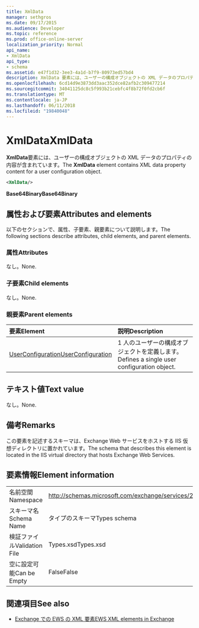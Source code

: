 ```yaml
---
title: XmlData
manager: sethgros
ms.date: 09/17/2015
ms.audience: Developer
ms.topic: reference
ms.prod: office-online-server
localization_priority: Normal
api_name:
- XmlData
api_type:
- schema
ms.assetid: e47f1d32-3ee3-4a1d-b7f9-80973ed57bd4
description: XmlData 要素には、ユーザーの構成オブジェクトの XML データのプロパティの内容が含まれています。
ms.openlocfilehash: 6cd14d9e3873dd3aac352dce82afb2c309477214
ms.sourcegitcommit: 34041125dc8c5f993b21cebfc4f8b72f0fd2cb6f
ms.translationtype: MT
ms.contentlocale: ja-JP
ms.lasthandoff: 06/11/2018
ms.locfileid: "19840048"
---
```

# <a name="xmldata"></a><span data-ttu-id="359a1-103">XmlData</span><span class="sxs-lookup"><span data-stu-id="359a1-103">XmlData</span></span>

<span data-ttu-id="359a1-104">**XmlData**要素には、ユーザーの構成オブジェクトの XML データのプロパティの内容が含まれています。</span><span class="sxs-lookup"><span data-stu-id="359a1-104">The **XmlData** element contains XML data property content for a user configuration object.</span></span> 
  
```XML
<XmlData/>
```

<span data-ttu-id="359a1-105">**Base64Binary**</span><span class="sxs-lookup"><span data-stu-id="359a1-105">**Base64Binary**</span></span>

## <a name="attributes-and-elements"></a><span data-ttu-id="359a1-106">属性および要素</span><span class="sxs-lookup"><span data-stu-id="359a1-106">Attributes and elements</span></span>

<span data-ttu-id="359a1-107">以下のセクションで、属性、子要素、親要素について説明します。</span><span class="sxs-lookup"><span data-stu-id="359a1-107">The following sections describe attributes, child elements, and parent elements.</span></span>
  
### <a name="attributes"></a><span data-ttu-id="359a1-108">属性</span><span class="sxs-lookup"><span data-stu-id="359a1-108">Attributes</span></span>

<span data-ttu-id="359a1-109">なし。</span><span class="sxs-lookup"><span data-stu-id="359a1-109">None.</span></span>
  
### <a name="child-elements"></a><span data-ttu-id="359a1-110">子要素</span><span class="sxs-lookup"><span data-stu-id="359a1-110">Child elements</span></span>

<span data-ttu-id="359a1-111">なし。</span><span class="sxs-lookup"><span data-stu-id="359a1-111">None.</span></span>
  
### <a name="parent-elements"></a><span data-ttu-id="359a1-112">親要素</span><span class="sxs-lookup"><span data-stu-id="359a1-112">Parent elements</span></span>

|<span data-ttu-id="359a1-113">**要素**</span><span class="sxs-lookup"><span data-stu-id="359a1-113">**Element**</span></span>|<span data-ttu-id="359a1-114">**説明**</span><span class="sxs-lookup"><span data-stu-id="359a1-114">**Description**</span></span>|
|:-----|:-----|
|[<span data-ttu-id="359a1-115">UserConfiguration</span><span class="sxs-lookup"><span data-stu-id="359a1-115">UserConfiguration</span></span>](userconfiguration.md) <br/> |<span data-ttu-id="359a1-116">1 人のユーザーの構成オブジェクトを定義します。</span><span class="sxs-lookup"><span data-stu-id="359a1-116">Defines a single user configuration object.</span></span>  <br/> |
   
## <a name="text-value"></a><span data-ttu-id="359a1-117">テキスト値</span><span class="sxs-lookup"><span data-stu-id="359a1-117">Text value</span></span>

<span data-ttu-id="359a1-118">なし。</span><span class="sxs-lookup"><span data-stu-id="359a1-118">None.</span></span>
  
## <a name="remarks"></a><span data-ttu-id="359a1-119">備考</span><span class="sxs-lookup"><span data-stu-id="359a1-119">Remarks</span></span>

<span data-ttu-id="359a1-120">この要素を記述するスキーマは、Exchange Web サービスをホストする IIS 仮想ディレクトリに置かれています。</span><span class="sxs-lookup"><span data-stu-id="359a1-120">The schema that describes this element is located in the IIS virtual directory that hosts Exchange Web Services.</span></span>
  
## <a name="element-information"></a><span data-ttu-id="359a1-121">要素情報</span><span class="sxs-lookup"><span data-stu-id="359a1-121">Element information</span></span>

|||
|:-----|:-----|
|<span data-ttu-id="359a1-122">名前空間</span><span class="sxs-lookup"><span data-stu-id="359a1-122">Namespace</span></span>  <br/> |http://schemas.microsoft.com/exchange/services/2006/types  <br/> |
|<span data-ttu-id="359a1-123">スキーマ名</span><span class="sxs-lookup"><span data-stu-id="359a1-123">Schema Name</span></span>  <br/> |<span data-ttu-id="359a1-124">タイプのスキーマ</span><span class="sxs-lookup"><span data-stu-id="359a1-124">Types schema</span></span>  <br/> |
|<span data-ttu-id="359a1-125">検証ファイル</span><span class="sxs-lookup"><span data-stu-id="359a1-125">Validation File</span></span>  <br/> |<span data-ttu-id="359a1-126">Types.xsd</span><span class="sxs-lookup"><span data-stu-id="359a1-126">Types.xsd</span></span>  <br/> |
|<span data-ttu-id="359a1-127">空に設定可能</span><span class="sxs-lookup"><span data-stu-id="359a1-127">Can be Empty</span></span>  <br/> |<span data-ttu-id="359a1-128">False</span><span class="sxs-lookup"><span data-stu-id="359a1-128">False</span></span>  <br/> |
   
## <a name="see-also"></a><span data-ttu-id="359a1-129">関連項目</span><span class="sxs-lookup"><span data-stu-id="359a1-129">See also</span></span>

- [<span data-ttu-id="359a1-130">Exchange での EWS の XML 要素</span><span class="sxs-lookup"><span data-stu-id="359a1-130">EWS XML elements in Exchange</span></span>](ews-xml-elements-in-exchange.md)

